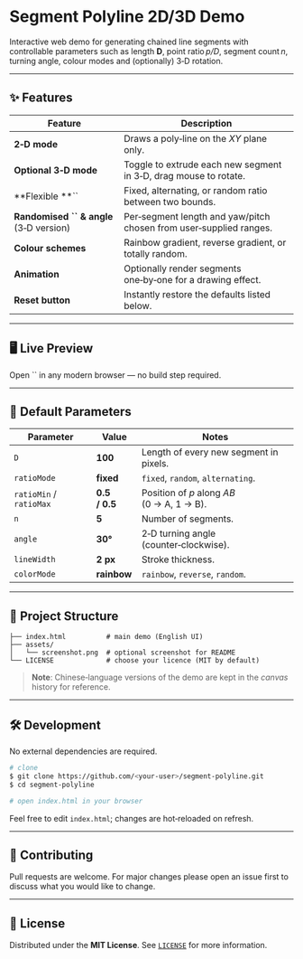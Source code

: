 # Segment Polyline 2D/3D Demo

Interactive web demo for generating chained line segments with controllable parameters such as length **D**, point ratio *p/D*, segment count *n*, turning angle, colour modes and (optionally) 3‑D rotation.



---

## ✨ Features

| Feature                                           | Description                                                        |
| ------------------------------------------------- | ------------------------------------------------------------------ |
| **2‑D mode**                                      | Draws a poly‑line on the *XY* plane only.                          |
| **Optional 3‑D mode**                             | Toggle to extrude each new segment in 3‑D, drag mouse to rotate.   |
| \*\*Flexible \*\*\`\`                             | Fixed, alternating, or random ratio between two bounds.            |
| **Randomised ****\`\`**** & angle** (3‑D version) | Per‑segment length and yaw/pitch chosen from user‑supplied ranges. |
| **Colour schemes**                                | Rainbow gradient, reverse gradient, or totally random.             |
| **Animation**                                     | Optionally render segments one‑by‑one for a drawing effect.        |
| **Reset button**                                  | Instantly restore the defaults listed below.                       |

---

## 🖥 Live Preview

Open \`\` in any modern browser — no build step required.

---

## 🔧 Default Parameters

| Parameter               | Value         | Notes                                      |
| ----------------------- | ------------- | ------------------------------------------ |
| `D`                     | **100**       | Length of every new segment in pixels.     |
| `ratioMode`             | **fixed**     | `fixed`, `random`, `alternating`.          |
| `ratioMin` / `ratioMax` | **0.5 / 0.5** | Position of *p* along *AB* (0 → A, 1 → B). |
| `n`                     | **5**         | Number of segments.                        |
| `angle`                 | **30°**       | 2‑D turning angle (counter‑clockwise).     |
| `lineWidth`             | **2 px**      | Stroke thickness.                          |
| `colorMode`             | **rainbow**   | `rainbow`, `reverse`, `random`.            |

---

## 📂 Project Structure

```
├── index.html          # main demo (English UI)
├── assets/
│   └── screenshot.png  # optional screenshot for README
└── LICENSE             # choose your licence (MIT by default)
```

> **Note**: Chinese‑language versions of the demo are kept in the *canvas* history for reference.

---

## 🛠 Development

No external dependencies are required.

```bash
# clone
$ git clone https://github.com/<your‑user>/segment‑polyline.git
$ cd segment‑polyline

# open index.html in your browser
```

Feel free to edit `index.html`; changes are hot‑reloaded on refresh.

---

## 🤝 Contributing

Pull requests are welcome. For major changes please open an issue first to discuss what you would like to change.

---

## 📜 License

Distributed under the **MIT License**. See [`LICENSE`](LICENSE) for more information.
